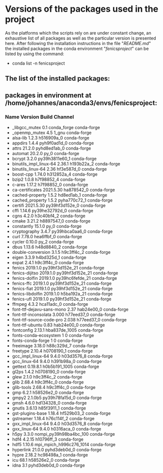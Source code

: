 # Versions of the packages used in the project
As the platforms which the scripts rely on are under constant change, an exhaustive list of all packages as well as the particular version is presented here. After following the installation instructions in the file "*README.md*" the installed packages in the conda environment "*fenicsproject*" can be listed by using the command: 

* conda list -n fenicsproject

## The list of the installed packages:

## packages in environment at /home/johannes/anaconda3/envs/fenicsproject:                                               
### Name                    Version                   Build  Channel                                                      
* _libgcc_mutex             0.1                 conda_forge    conda-forge
* _openmp_mutex             4.5                       1_gnu    conda-forge                                                                             
* alsa-lib                  1.2.3                h516909a_0    conda-forge                                                                             
* appdirs                   1.4.4              pyh9f0ad1d_0    conda-forge                                                                             
* attrs                     21.2.0             pyhd8ed1ab_0    conda-forge                                                                             
* automat                   20.2.0                     py_0    conda-forge                                                                             
* bcrypt                    3.2.0            py39h3811e60_1    conda-forge                                                                             
* binutils_impl_linux-64    2.36.1               h193b22a_2    conda-forge                                                                             
* binutils_linux-64         2.36                 hf3e587d_0    conda-forge                                                                             
* boost-cpp                 1.74.0               h312852a_4    conda-forge                                                                             
* bzip2                     1.0.8                h7f98852_4    conda-forge                                                                             
* c-ares                    1.17.2               h7f98852_0    conda-forge                                                                             
* ca-certificates           2021.5.30            ha878542_0    conda-forge                                                                             
* cached-property           1.5.2                hd8ed1ab_1    conda-forge                                                                             
* cached_property           1.5.2              pyha770c72_1    conda-forge                                                                             
* certifi                   2021.5.30        py39hf3d152e_0    conda-forge                                                                             
* cffi                      1.14.6           py39he32792d_0    conda-forge                                                                             
* cgns                      4.2.0                h3c40bf4_2    conda-forge                                                                             
* cmake                     3.21.2               h8897547_0    conda-forge                                                                             
* constantly                15.1.0                     py_0    conda-forge                                                                             
* cryptography              3.4.7            py39hbca0aa6_0    conda-forge                                                                             
* curl                      7.78.0               hea6ffbf_0    conda-forge                                                                             
* cycler                    0.10.0                     py_2    conda-forge                                                                             
* dbus                      1.13.6               h48d8840_2    conda-forge                                                                             
* double-conversion         3.1.5                h9c3ff4c_2    conda-forge                                                                             
* eigen                     3.3.9                h4bd325d_1    conda-forge                                                                             
* expat                     2.4.1                h9c3ff4c_0    conda-forge                                                                             
* fenics                    2019.1.0        py39hf3d152e_21    conda-forge                                                                             
* fenics-dijitso            2019.1.0        py39hf3d152e_21    conda-forge                                                                             
* fenics-dolfin             2019.1.0        py39hc6fefde_21    conda-forge                                                                             
* fenics-ffc                2019.1.0        py39hf3d152e_21    conda-forge                                                                             
* fenics-fiat               2019.1.0        py39hf3d152e_21    conda-forge                                                                             
* fenics-libdolfin          2019.1.0            h5ba192a_21    conda-forge                                                                             
* fenics-ufl                2019.1.0        py39hf3d152e_21    conda-forge                                                                             
* ffmpeg                    4.3.2                hca11adc_0    conda-forge                                                                             
* font-ttf-dejavu-sans-mono 2.37                 hab24e00_0    conda-forge                                                                             
* font-ttf-inconsolata      3.000                h77eed37_0    conda-forge                                                                             
* font-ttf-source-code-pro  2.038                h77eed37_0    conda-forge                                                                             
* font-ttf-ubuntu           0.83                 hab24e00_0    conda-forge                                                                             
* fontconfig                2.13.1            hba837de_1005    conda-forge                                                                             
* fonts-conda-ecosystem     1                             0    conda-forge                                                                             
* fonts-conda-forge         1                             0    conda-forge                                                                             
* freeimage                 3.18.0               h88c329d_7    conda-forge                                                                             
* freetype                  2.10.4               h0708190_1    conda-forge                                                                             
* gcc_impl_linux-64         9.4.0                h03d3576_8    conda-forge                                                                             
* gcc_linux-64              9.4.0                h391b98a_0    conda-forge                                                                             
* gettext                   0.19.8.1          h0b5b191_1005    conda-forge                                                                             
* gl2ps                     1.4.2                h0708190_0    conda-forge                                                                             
* glew                      2.1.0                h9c3ff4c_2    conda-forge                                                                             
* glib                      2.68.4               h9c3ff4c_0    conda-forge                                                                             
* glib-tools                2.68.4               h9c3ff4c_0    conda-forge                                                                             
* gmp                       6.2.1                h58526e2_0    conda-forge                                                                             
* gmpy2                     2.1.0b5          py39h78fa15d_0    conda-forge                                                                             
* gmsh                      4.6.0                hd134328_0    conda-forge                                                                             
* gnutls                    3.6.13               h85f3911_1    conda-forge                                                                             
* gst-plugins-base          1.18.4               hf529b03_2    conda-forge                                                                             
* gstreamer                 1.18.4               h76c114f_2    conda-forge                                                                             
* gxx_impl_linux-64         9.4.0                h03d3576_8    conda-forge                                                                             
* gxx_linux-64              9.4.0                h0316aca_0    conda-forge                                                                             
* h5py                      3.3.0           nompi_py39h98ba4bc_100    conda-forge                                                                      
* hdf4                      4.2.15               h10796ff_3    conda-forge                                                                             
* hdf5                      1.10.6          mpi_mpich_h996c276_1014    conda-forge                                                                     
* hyperlink                 21.0.0             pyhd3deb0d_0    conda-forge                                                                             
* hypre                     2.18.2               hc98498a_1    conda-forge                                                                             
* icu                       68.1                 h58526e2_0    conda-forge
* idna                      3.1                pyhd3deb0d_0    conda-forge
